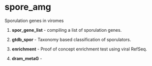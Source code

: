 # spore_amg
Sporulation genes in viromes

1. **spor_gene_list** - compiling a list of sporulation genes. 

2. **gtdb_spor** - Taxonomy based classification of sporulators. 

3. **enrichment** - Proof of concept enrichment test using viral RefSeq.

4. **dram_metaG** - 

